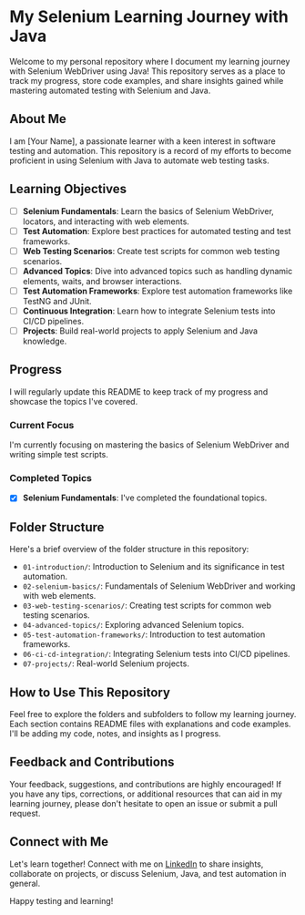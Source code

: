 # My Selenium Learning Journey with Java

Welcome to my personal repository where I document my learning journey with Selenium WebDriver using Java! This repository serves as a place to track my progress, store code examples, and share insights gained while mastering automated testing with Selenium and Java.

## About Me

I am [Your Name], a passionate learner with a keen interest in software testing and automation. This repository is a record of my efforts to become proficient in using Selenium with Java to automate web testing tasks.

## Learning Objectives

- [ ] **Selenium Fundamentals**: Learn the basics of Selenium WebDriver, locators, and interacting with web elements.
- [ ] **Test Automation**: Explore best practices for automated testing and test frameworks.
- [ ] **Web Testing Scenarios**: Create test scripts for common web testing scenarios.
- [ ] **Advanced Topics**: Dive into advanced topics such as handling dynamic elements, waits, and browser interactions.
- [ ] **Test Automation Frameworks**: Explore test automation frameworks like TestNG and JUnit.
- [ ] **Continuous Integration**: Learn how to integrate Selenium tests into CI/CD pipelines.
- [ ] **Projects**: Build real-world projects to apply Selenium and Java knowledge.

## Progress

I will regularly update this README to keep track of my progress and showcase the topics I've covered.

### Current Focus

I'm currently focusing on mastering the basics of Selenium WebDriver and writing simple test scripts.

### Completed Topics

- [x] **Selenium Fundamentals**: I've completed the foundational topics.

## Folder Structure

Here's a brief overview of the folder structure in this repository:

- `01-introduction/`: Introduction to Selenium and its significance in test automation.
- `02-selenium-basics/`: Fundamentals of Selenium WebDriver and working with web elements.
- `03-web-testing-scenarios/`: Creating test scripts for common web testing scenarios.
- `04-advanced-topics/`: Exploring advanced Selenium topics.
- `05-test-automation-frameworks/`: Introduction to test automation frameworks.
- `06-ci-cd-integration/`: Integrating Selenium tests into CI/CD pipelines.
- `07-projects/`: Real-world Selenium projects.

## How to Use This Repository

Feel free to explore the folders and subfolders to follow my learning journey. Each section contains README files with explanations and code examples. I'll be adding my code, notes, and insights as I progress.

## Feedback and Contributions

Your feedback, suggestions, and contributions are highly encouraged! If you have any tips, corrections, or additional resources that can aid in my learning journey, please don't hesitate to open an issue or submit a pull request.

## Connect with Me

Let's learn together! Connect with me on [LinkedIn]((https://www.linkedin.com/in/sundarraj-r/)) to share insights, collaborate on projects, or discuss Selenium, Java, and test automation in general.

Happy testing and learning!

